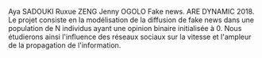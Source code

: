 Aya SADOUKI
Ruxue ZENG
Jenny OGOLO 
Fake news. ARE DYNAMIC 2018.
Le projet consiste en la modélisation de la diffusion de fake news dans une population de N individus ayant une opinion binaire initialisée à 0.
Nous étudierons ainsi l'influence des réseaux sociaux sur la vitesse et l'ampleur de la propagation de l'information.
